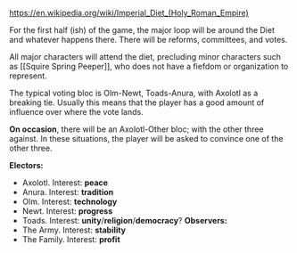 https://en.wikipedia.org/wiki/Imperial_Diet_(Holy_Roman_Empire)

For the first half (ish) of the game, the major loop will be around the Diet and whatever happens there. There will be reforms, committees, and votes.

All major characters will attend the diet, precluding minor characters such as [[Squire Spring Peeper]], who does not have a fiefdom or organization to represent.

The typical voting bloc is Olm-Newt, Toads-Anura, with Axolotl as a breaking tie. Usually this means that the player has a good amount of influence over where the vote lands.

**On occasion**, there will be an Axolotl-Other bloc; with the other three against. In these situations, the player will be asked to convince one of the other three.

**Electors:**
- Axolotl. Interest: **peace**
- Anura. Interest: **tradition**
- Olm. Interest: **technology**
- Newt. Interest: **progress**
- Toads. Interest: **unity**/**religion**/**democracy**?
**Observers:**
- The Army. Interest: **stability**
- The Family. Interest: **profit**